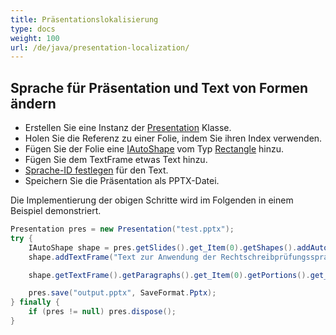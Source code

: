 ```yaml
---
title: Präsentationslokalisierung
type: docs
weight: 100
url: /de/java/presentation-localization/
---
```


## **Sprache für Präsentation und Text von Formen ändern**
- Erstellen Sie eine Instanz der [Presentation](https://reference.aspose.com/slides/java/com.aspose.slides/Presentation) Klasse.
- Holen Sie die Referenz zu einer Folie, indem Sie ihren Index verwenden.
- Fügen Sie der Folie eine [IAutoShape](https://reference.aspose.com/slides/java/com.aspose.slides/IAutoShape) vom Typ [Rectangle](https://reference.aspose.com/slides/java/com.aspose.slides/ShapeType#Rectangle) hinzu.
- Fügen Sie dem TextFrame etwas Text hinzu.
- [Sprache-ID festlegen](https://reference.aspose.com/slides/java/com.aspose.slides/IBasePortionFormat#setLanguageId-java.lang.String-) für den Text.
- Speichern Sie die Präsentation als PPTX-Datei.

Die Implementierung der obigen Schritte wird im Folgenden in einem Beispiel demonstriert.

```java
Presentation pres = new Presentation("test.pptx");
try {
    IAutoShape shape = pres.getSlides().get_Item(0).getShapes().addAutoShape(ShapeType.Rectangle, 50, 50, 200, 50);
    shape.addTextFrame("Text zur Anwendung der Rechtschreibprüfungssprache");

    shape.getTextFrame().getParagraphs().get_Item(0).getPortions().get_Item(0).getPortionFormat().setLanguageId("en-EN");

    pres.save("output.pptx", SaveFormat.Pptx);
} finally {
    if (pres != null) pres.dispose();
}
```